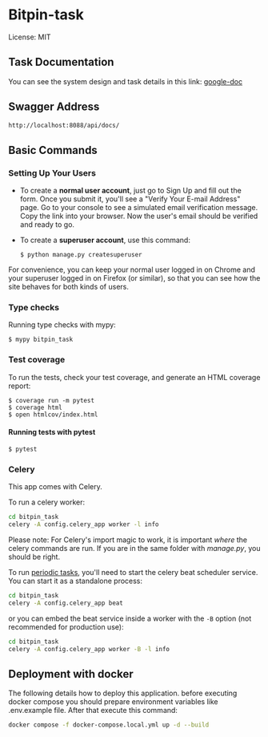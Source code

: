 # Bitpin-task


License: MIT

## Task Documentation
You can see the system design and task details in this link:
[google-doc](https://docs.google.com/document/d/1JJgHDT-zpOfiIRY6G8PJp56JwZmyScVZIBQLAnYzP_I/edit?usp=sharing)
## Swagger Address
```bash
http://localhost:8088/api/docs/
```

## Basic Commands

### Setting Up Your Users

- To create a **normal user account**, just go to Sign Up and fill out the form. Once you submit it, you'll see a "Verify Your E-mail Address" page. Go to your console to see a simulated email verification message. Copy the link into your browser. Now the user's email should be verified and ready to go.

- To create a **superuser account**, use this command:

      $ python manage.py createsuperuser

For convenience, you can keep your normal user logged in on Chrome and your superuser logged in on Firefox (or similar), so that you can see how the site behaves for both kinds of users.

### Type checks

Running type checks with mypy:

    $ mypy bitpin_task

### Test coverage

To run the tests, check your test coverage, and generate an HTML coverage report:

    $ coverage run -m pytest
    $ coverage html
    $ open htmlcov/index.html

#### Running tests with pytest

    $ pytest


### Celery

This app comes with Celery.

To run a celery worker:

```bash
cd bitpin_task
celery -A config.celery_app worker -l info
```

Please note: For Celery's import magic to work, it is important _where_ the celery commands are run. If you are in the same folder with _manage.py_, you should be right.

To run [periodic tasks](https://docs.celeryq.dev/en/stable/userguide/periodic-tasks.html), you'll need to start the celery beat scheduler service. You can start it as a standalone process:

```bash
cd bitpin_task
celery -A config.celery_app beat
```

or you can embed the beat service inside a worker with the `-B` option (not recommended for production use):

```bash
cd bitpin_task
celery -A config.celery_app worker -B -l info
```

## Deployment with docker

The following details how to deploy this application.
before executing docker compose you should prepare environment variables like .env.example file.
After that execute this command:

```bash
docker compose -f docker-compose.local.yml up -d --build
```
